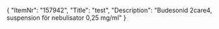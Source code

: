 {
  "ItemNr": "157942",
  "Title": "test",
  "Description": "Budesonid 2care4, suspension för nebulisator 0,25 mg/ml"
}